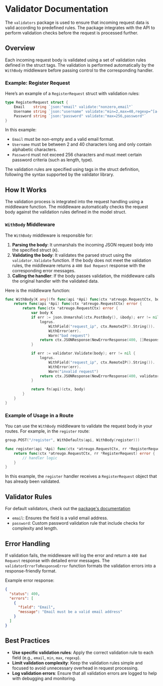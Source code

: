 # Validator Documentation

The `validators` package is used to ensure that incoming request data is valid according to predefined rules. The package integrates with the API to perform validation checks before the request is processed further.

## Overview

Each incoming request body is validated using a set of validation rules defined in the struct tags. The validation is performed automatically by the `WithBody` middleware before passing control to the corresponding handler.

### Example: Register Request

Here’s an example of a `RegisterRequest` struct with validation rules:

```go
type RegisterRequest struct {
    Email    string `json:"email" validate:"nonzero,email"`
    Username string `json:"username" validate:"min=2,max=40,regexp=^[a-zA-Z]*$"`
    Password string `json:"password" validate:"max=256,password"`
}
```

In this example:

- `Email` must be non-empty and a valid email format.
- `Username` must be between 2 and 40 characters long and only contain alphabetic characters.
- `Password` must not exceed 256 characters and must meet certain password criteria (such as length, type).

The validation rules are specified using tags in the struct definition, following the syntax supported by the validator library.

## How It Works

The validation process is integrated into the request handling using a middleware function. The middleware automatically checks the request body against the validation rules defined in the model struct.

### `WithBody` Middleware

The `WithBody` middleware is responsible for:

1. **Parsing the body**: It unmarshals the incoming JSON request body into the specified struct (`K`).
2. **Validating the body**: It validates the parsed struct using the `validator.Validate` function. If the body does not meet the validation rules, the middleware returns a `400 Bad Request` response with the corresponding error messages.
3. **Calling the handler**: If the body passes validation, the middleware calls the original handler with the validated data.

Here is the middleware function:

```go
func WithBody[K any](fn func(api *Api) func(ctx *atreugo.RequestCtx, body K) error) func(api *Api) func(ctx *atreugo.RequestCtx) error {
    return func(api *Api) func(ctx *atreugo.RequestCtx) error {
        return func(ctx *atreugo.RequestCtx) error {
            var body K
            if err := json.Unmarshal(ctx.PostBody(), &body); err != nil {
                logrus.
                    WithField("request_ip", ctx.RemoteIP().String()).
                    WithError(err).
                    Warn("bad request")
                return ctx.JSONResponse(NewErrorResponse(400, []ResponseError{{Message: "Bad request"}}))
            }

            if err := validator.Validate(body); err != nil {
                logrus.
                    WithField("request_ip", ctx.RemoteIP().String()).
                    WithError(err).
                    Warn("invalid request")
                return ctx.JSONResponse(NewErrorResponse(400, validatorErrorToResponseError(err)))
            }

            return fn(api)(ctx, body)
        }
    }
}
```

### Example of Usage in a Route

You can use the `WithBody` middleware to validate the request body in your routes. For example, in the `register` route:

```go
group.POST("/register", WithDefaults(api, WithBody(register)))

func register(api *Api) func(ctx *atreugo.RequestCtx, rr *RegisterRequest) error {
    return func(ctx *atreugo.RequestCtx, rr *RegisterRequest) error {
        // handler logic
    }
}
```

In this example, the `register` handler receives a `RegisterRequest` object that has already been validated.

## Validator Rules

For default validators, check out the [package's documentation](https://github.com/go-validator/validator)

- `email`: Ensures the field is a valid email address.
- `password`: Custom password validation rule that include checks for complexity and length.

## Error Handling

If validation fails, the middleware will log the error and return a `400 Bad Request` response with detailed error messages. The `validatorErrorToResponseError` function formats the validation errors into a response-friendly format.

Example error response:

```json
{
  "status": 400,
  "errors": [
    {
      "field": "Email",
      "message": "Email must be a valid email address"
    }
  ]
}
```

## Best Practices

- **Use specific validation rules**: Apply the correct validation rule to each field (e.g., `email`, `min`, `max`, `regexp`).
- **Limit validation complexity**: Keep the validation rules simple and focused to avoid unnecessary overhead in request processing.
- **Log validation errors**: Ensure that all validation errors are logged to help with debugging and monitoring.
